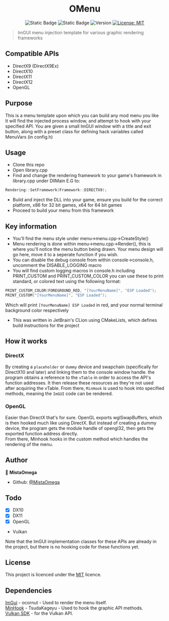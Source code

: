 <h1 align="center">OMenu️</h1>
<p align="center">
<img alt="Static Badge" src="https://img.shields.io/badge/Language-C++-61DAFB?logo=c%2B%2B">
<img alt="Static Badge" src="https://img.shields.io/badge/Platform-Windows-blue">
 <img alt="Version" src="https://img.shields.io/badge/version-1.3.0-hotpink.svg?cacheSeconds=2592000" />
  <a href="https://choosealicense.com/licenses/mit/" target="_blank">
    <img alt="License: MIT" src="https://img.shields.io/badge/License-MIT-yellow.svg" />
  </a>
</p>

> ImGUI menu injection template for various graphic rendering frameworks 

## Compatible APIs
  - DirectX9 (DirectX9Ex)
  - DirectX10
  - DirectX11
  - DirectX12
  - OpenGL
  
## Purpose
This is a menu template upon which you can build any mod menu you like \
It will find the injected process window, and attempt to hook with your specified API.
You are given a small ImGUI window with a title and exit button, along with a preset class for defining hack variables called MenuVars (in config.h)

## Usage
- Clone this repo
- Open library.cpp
- Find and change the rendering framework to your game's framework in library.cpp under DllMain E.G to: 
```C++
Rendering::SetFramework(Framework::DIRECTX9);
```
- Build and inject the DLL into your game, ensure you build for the correct platform, x86 for 32 bit games, x64 for 64 bit games
- Proceed to build your menu from this framework

## Key information
- You'll find the menu style under menu->menu.cpp->CreateStyle()
- Menu rendering is done within menu->menu.cpp->Render(), this is where you'll notice the menu button being drawn. Your menu design will go here, move it to a seperate function if you wish.
- You can disable the debug console from within console->console.h, uncomment the DISABLE_LOGGING macro
- You will find custom logging macros in console.h including PRINT_CUSTOM and PRINT_CUSTOM_COLOR you can use these to print standard, or colored text using the following format:
```C++
PRINT_CUSTOM_COLOR(FOREGROUND_RED, "[YourMenuName]", "ESP Loaded");
PRINT_CUSTOM("[YourMenuName]", "ESP Loaded");
```
Which will print `[YourMenuName] ESP Loaded` in red, and your normal terminal background color respectively
- This was written in JetBrain's CLion using CMakeLists, which defines build instructions for the project

## How it works

### DirectX
By creating a `placeholder` or `dummy` device and swapchain (specifically for DirectX10 and later) and linking them to the console window handle. the program obtains a reference to the `vTable` in order to access the API's function addresses. It then release these resources as they're not used after acquiring the vTable. From there, `MinHook` is used to hook into specified methods, meaning the `ImGUI` code can be rendered.

### OpenGL
Easier than DirectX that's for sure. OpenGL exports wglSwapBuffers, which is then hooked much like using DirectX. But instead of creating a dummy device, the program gets the module handle of opengl32, then gets the exported function address directly. \
From there, Minhook hooks in the custom method which handles the rendering of the menu.
## Author

👤 **MistaOmega**

* Github: [@MistaOmega](https://github.com/MistaOmega)
  
## Todo
- [x] DX10
- [x] DX11
- [x] OpenGL
- Vulkan

Note that the ImGUI implementation classes for these APIs are already in the project, but there is no hooking code for these functions yet.

## License
This project is licenced under the [MIT](https://choosealicense.com/licenses/mit/) licence.

## Dependencies
[ImGui](https://github.com/ocornut/imgui) - ocornut - Used to render the menu itself.  
[MinHook](https://github.com/TsudaKageyu/minhook) - TsudaKageyu - Used to hook the graphic API methods.  
[Vulkan SDK](https://vulkan.lunarg.com/) - for the Vulkan API.

